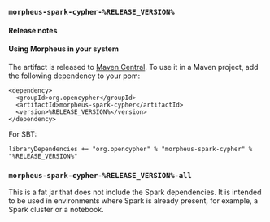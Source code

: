 ### `morpheus-spark-cypher-%RELEASE_VERSION%`

#### Release notes

<!--put release notes here-->

#### Using Morpheus in your system

The artifact is released to [Maven Central](https://search.maven.org/#artifactdetails%7Corg.opencypher%7Cmorpheus-spark-cypher%7C%RELEASE_VERSION%%7Cjar).
To use it in a Maven project, add the following dependency to your pom:

```
<dependency>
  <groupId>org.opencypher</groupId>
  <artifactId>morpheus-spark-cypher</artifactId>
  <version>%RELEASE_VERSION%</version>
</dependency>
```

For SBT:
```
libraryDependencies += "org.opencypher" % "morpheus-spark-cypher" % "%RELEASE_VERSION%"
```

### `morpheus-spark-cypher-%RELEASE_VERSION%-all`
This is a fat jar that does not include the Spark dependencies. It is intended to be used in environments where Spark is already present, for example, a Spark cluster or a notebook.
